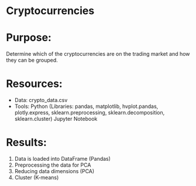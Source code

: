 # Cryptocurrencies

# Purpose:
Determine which of the cryptocurrencies are on the trading market and how they can be grouped.

# Resources:

* Data: crypto_data.csv
* Tools: Python (Libraries: pandas, matplotlib, hvplot.pandas, plotly.express, sklearn.preprocessing, sklearn.decomposition, sklearn.cluster) Jupyter Notebook

# Results:

1. Data is loaded into DataFrame (Pandas) 
2. Preprocessing the data for PCA
3. Reducing data dimensions (PCA)
4. Cluster (K-means) 
